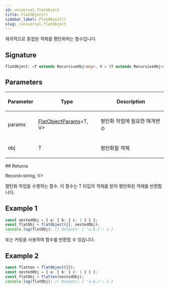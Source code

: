 ```yaml
---
id: universal.flatobject
title: FlatObject()
sidebar_label: FlatObject()
slug: /universal.flatobject
---
```






재귀적으로 중첩된 객체를 평탄화하는 함수입니다.

## Signature

```typescript
flatObject: <T extends RecursiveObj<any>, V = (T extends RecursiveObj<infer U> ? U : never)>(params: FlatObjectParams<T, V>, obj: T) => Record<string, V>
```

## Parameters

<table><thead><tr><th>

Parameter


</th><th>

Type


</th><th>

Description


</th></tr></thead>
<tbody><tr><td>

params


</td><td>

[FlatObjectParams](./universal.flatobjectparams)&lt;T, V&gt;


</td><td>

평탄화 작업에 필요한 매개변수


</td></tr>
<tr><td>

obj


</td><td>

T


</td><td>

평탄화할 객체


</td></tr>
</tbody></table>
## Returns

Record&lt;string, V&gt;

평탄화 작업을 수행하는 함수. 이 함수는 T 타입의 객체를 받아 평탄화된 객체를 반환합니다.

## Example 1


```typescript
const nestedObj = { a: { b: { c: 1 } } };
const flatObj = flatObject({}, nestedObj);
console.log(flatObj); // Outputs: { 'a.b.c': 1 }
```
또는 커링을 사용하여 함수를 반환할 수 있습니다.

## Example 2


```typescript
const flatten = flatObject({});
const nestedObj = { a: { b: { c: 1 } } };
const flatObj = flatten(nestedObj);
console.log(flatObj); // Outputs: { 'a.b.c': 1 }
```

